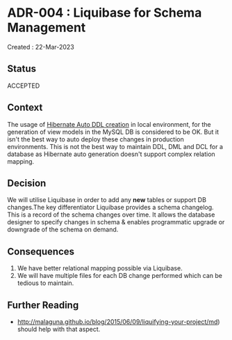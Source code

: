 # ADR-004 : Liquibase for Schema Management
Created : 22-Mar-2023
## Status
ACCEPTED
## Context
The usage of [Hibernate Auto DDL creation](https://docs.spring.io/spring-boot/docs/1.1.0.M1/reference/html/howto-database-initialization.html) in local environment, for the generation of view models in the MySQL DB is considered to be OK.
But it isn't the best way to auto deploy these changes in production environments.
This is not the best way to maintain DDL, DML and DCL for a database as Hibernate auto generation doesn't support complex relation mapping.
## Decision
We will utilise Liquibase in order to add any **new** tables or support DB changes.The key differentiator Liquibase provides a schema changelog. This is a record of the schema changes over time. It allows the database designer to specify changes in schema & enables programmatic upgrade or downgrade of the schema on demand.
## Consequences
1. We have better relational mapping possible via Liquibase.
2. We will have multiple files for each DB change performed which can be tedious to maintain.
## Further Reading
- http://malaguna.github.io/blog/2015/06/09/liquifying-your-project/md) should help with that aspect.